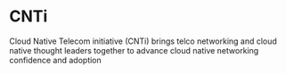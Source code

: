 # CNTi
Cloud Native Telecom initiative (CNTi) brings telco networking and cloud native thought leaders together to advance cloud native networking confidence and adoption
